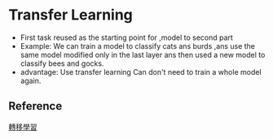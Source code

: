 # Transfer Learning

+ First task reused as the starting point for ,model to second part
+ Example: We can train a model to classify cats ans burds ,ans use the same model modified only in the last layer ans then used a new model to classify bees and gocks.
+ advantage: Use transfer learning Can don't need to train a whole model again.

## Reference

[轉移學習](https://medium.com/%E6%88%91%E5%B0%B1%E5%95%8F%E4%B8%80%E5%8F%A5-%E6%80%8E%E9%BA%BC%E5%AF%AB/transfer-learning-%E8%BD%89%E7%A7%BB%E5%AD%B8%E7%BF%92-4538e6e2ffe4)
